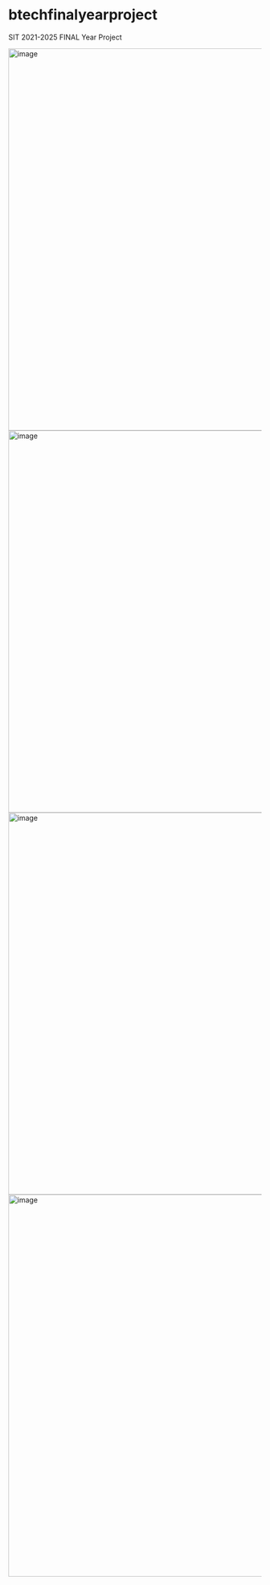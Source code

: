 # btechfinalyearproject
SIT 2021-2025 FINAL Year Project

<img width="759" alt="image" src="https://github.com/user-attachments/assets/0b0fc3a4-95ea-4eea-9200-a953bf6f35f7">

<img width="759" alt="image" src="https://github.com/user-attachments/assets/5df234b5-dcab-4045-bab3-64b43cf6c896">

<img width="759" alt="image" src="https://github.com/user-attachments/assets/dcf7832f-63e9-4ab4-8363-ec31b062edf0">

<img width="759" alt="image" src="https://github.com/user-attachments/assets/499bbd0e-9531-4711-8e01-b7c037396bcc">
